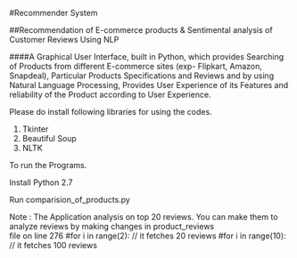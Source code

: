 #Recommender System

##Recommendation of E-commerce products & Sentimental analysis of Customer Reviews Using NLP

####A Graphical User Interface, built in Python, which provides Searching of Products from different E-commerce sites (exp- Flipkart, Amazon, Snapdeal), Particular Products Specifications and Reviews and by using Natural Language Processing, Provides User Experience of its Features and reliability of the Product according to User Experience.

Please do install following libraries for using the codes.

 1. Tkinter
 2. Beautiful Soup
 3. NLTK
 
To run the Programs.
 
 Install Python 2.7 

 Run comparision_of_products.py
 
 Note : The Application analysis on top 20 reviews. You can make them to analyze reviews by making changes in product_reviews    
 file on line 276
 #for i in range(2): // it fetches 20 reviews
 #for i in range(10): // it fetches 100 reviews
